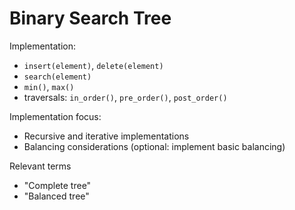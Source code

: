 # Binary Search Tree

Implementation:

- `insert(element)`, `delete(element)`
- `search(element)`
- `min()`, `max()`
- traversals: `in_order()`, `pre_order()`, `post_order()`

Implementation focus:

- Recursive and iterative implementations
- Balancing considerations (optional: implement basic balancing)

Relevant terms

- "Complete tree"
- "Balanced tree"

